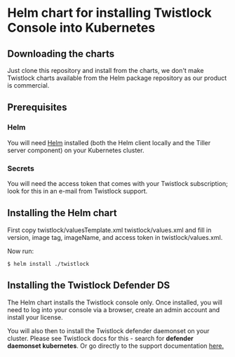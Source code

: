 # Helm chart for installing Twistlock Console into Kubernetes 

## Downloading the charts

Just clone this repository and install from the charts, we don't make Twistlock charts available from the Helm package repository as our product is commercial.

## Prerequisites

### Helm 

You will need [Helm](https://helm.sh/) installed (both the Helm client locally and the Tiller server component) on your Kubernetes cluster. 

### Secrets

You will need the access token that comes with your Twistlock subscription; look for this in an e-mail from Twistlock support.

## Installing the Helm chart

First copy twistlock/valuesTemplate.xml twistlock/values.xml 
and fill in version, image tag, imageName, and  access token in twistlock/values.xml.

Now run:

	$ helm install ./twistlock

## Installing the Twistlock Defender DS

The Helm chart installs the Twistlock console only.  Once installed, you will need to log into your console via a browser, create an admin account and install your license.

You will also then to install the Twistlock defender daemonset on your cluster. Please see Twistlock docs for this - search for **defender daemonset kubernetes**.  Or go directly to the support documentation [here.](https://docs.twistlock.com/docs/latest/install/install_kubernetes.html#_install_defender)
